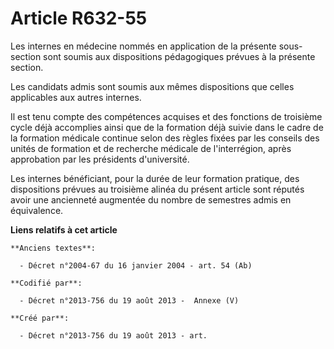 # Article R632-55

Les internes en médecine nommés en application de la présente sous-section sont soumis aux dispositions pédagogiques prévues
à la présente section.

Les candidats admis sont soumis aux mêmes dispositions que celles applicables aux autres internes.

Il est tenu compte des compétences acquises et des fonctions de troisième cycle déjà accomplies ainsi que de la formation
déjà suivie dans le cadre de la formation médicale continue selon des règles fixées par les conseils des unités de formation
et de recherche médicale de l'interrégion, après approbation par les présidents d'université.

Les internes bénéficiant, pour la durée de leur formation pratique, des dispositions prévues au troisième alinéa du présent
article sont réputés avoir une ancienneté augmentée du nombre de semestres admis en équivalence.

**Liens relatifs à cet article**

	**Anciens textes**:

	  - Décret n°2004-67 du 16 janvier 2004 - art. 54 (Ab)

	**Codifié par**:

	  - Décret n°2013-756 du 19 août 2013 -  Annexe (V)

	**Créé par**:

	  - Décret n°2013-756 du 19 août 2013 - art.
